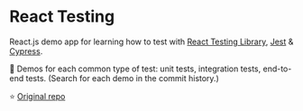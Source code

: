# React Testing

React.js demo app for learning how to test with [React Testing Library](https://testing-library.com/docs/react-testing-library/intro/), [Jest](https://jestjs.io/) & [Cypress](https://www.cypress.io/).

🚀 Demos for each common type of test: unit tests, integration tests, end-to-end tests. (Search for each demo in the commit history.)

⭐️ [Original repo](https://github.com/cypress-io/cypress-realworld-app)
